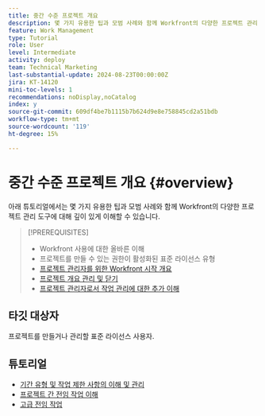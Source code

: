 ```yaml
---
title: 중간 수준 프로젝트 개요
description: 몇 가지 유용한 팁과 모범 사례와 함께 Workfront의 다양한 프로젝트 관리 도구에 대해 깊이 있게 이해하십시오.
feature: Work Management
type: Tutorial
role: User
level: Intermediate
activity: deploy
team: Technical Marketing
last-substantial-update: 2024-08-23T00:00:00Z
jira: KT-14120
mini-toc-levels: 1
recommendations: noDisplay,noCatalog
index: y
source-git-commit: 609df4be7b1115b7b624d9e8e758845cd2a51bdb
workflow-type: tm+mt
source-wordcount: '119'
ht-degree: 15%

---
```



# 중간 수준 프로젝트 개요 {#overview}

아래 튜토리얼에서는 몇 가지 유용한 팁과 모범 사례와 함께 Workfront의 다양한 프로젝트 관리 도구에 대해 깊이 있게 이해할 수 있습니다.

>[!PREREQUISITES]
>
>* Workfront 사용에 대한 올바른 이해
>* 프로젝트를 만들 수 있는 권한이 활성화된 표준 라이선스 유형
>* [프로젝트 관리자를 위한 Workfront 시작 개요](https://experienceleague.adobe.com/?recommended=Workfront-U-1-2022.1.planners)
>* [프로젝트 개요 관리 및 닫기](https://experienceleague.adobe.com/?recommended=Workfront-U-1-2022.2.planners)
>* [프로젝트 관리자로서 작업 관리에 대한 추가 이해](https://experienceleague.adobe.com/?recommended=Workfront-U-1-2022.3.planners)

## 타깃 대상자

프로젝트를 만들거나 관리할 표준 라이선스 사용자.

## 튜토리얼

* [기간 유형 및 작업 제한 사항의 이해 및 관리](understand-and-manage-duration-types-and-task-constraints.md)
* [프로젝트 간 전임 작업 이해](understand-cross-project-predecessors.md)
* [고급 전임 작업](advanced-predecessors.md)
